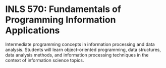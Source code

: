 # INLS 570: Fundamentals of Programming Information Applications

Intermediate programming concepts in information processing and data analysis. Students will learn object-oriented programming, data structures, data analysis methods, and information processing techniques in the context of information science topics.